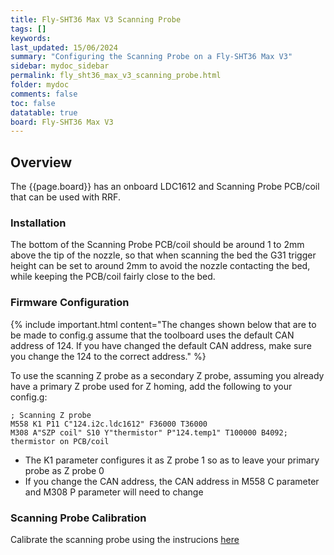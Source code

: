 ```yaml
---
title: Fly-SHT36 Max V3 Scanning Probe
tags: []
keywords: 
last_updated: 15/06/2024
summary: "Configuring the Scanning Probe on a Fly-SHT36 Max V3"
sidebar: mydoc_sidebar
permalink: fly_sht36_max_v3_scanning_probe.html
folder: mydoc
comments: false
toc: false
datatable: true
board: Fly-SHT36 Max V3
---
```


## Overview

The {{page.board}} has an onboard LDC1612 and Scanning Probe PCB/coil that can be used with RRF.  

### Installation

The bottom of the Scanning Probe PCB/coil should be around 1 to 2mm above the tip of the nozzle, so that when scanning the bed the G31 trigger height can be set to around 2mm to avoid the nozzle contacting the bed, while keeping the PCB/coil fairly close to the bed.

### Firmware Configuration

{% include important.html content="The changes shown below that are to be made to config.g assume that the toolboard uses the default CAN address of 124. If you have changed the default CAN address, make sure you change the 124 to the correct address." %}

To use the scanning Z probe as a secondary Z probe, assuming you already have a primary Z probe used for Z homing, add the following to your config.g:

```text
; Scanning Z probe
M558 K1 P11 C"124.i2c.ldc1612" F36000 T36000
M308 A"SZP coil" S10 Y"thermistor" P"124.temp1" T100000 B4092; thermistor on PCB/coil
```

* The K1 parameter configures it as Z probe 1 so as to leave your primary probe as Z probe 0
* If you change the CAN address, the CAN address in M558 C parameter and M308 P parameter will need to change

### Scanning Probe Calibration

Calibrate the scanning probe using the instrucions [here](https://docs.duet3d.com/User_manual/Tuning/scanning_z_probe_calibration)
